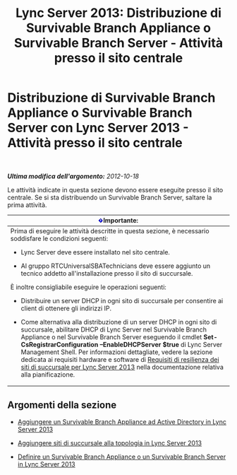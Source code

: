 ﻿---
title: 'Lync Server 2013: Distribuzione di Survivable Branch Appliance o Survivable Branch Server - Attività presso il sito centrale'
TOCTitle: Distribuzione di Survivable Branch Appliance o Survivable Branch Server - Attività presso il sito centrale
ms:assetid: 0f631a36-fc2e-41cd-8a0d-f27e84f4a89e
ms:mtpsurl: https://technet.microsoft.com/it-it/library/Gg398189(v=OCS.15)
ms:contentKeyID: 49299695
ms.date: 08/24/2015
mtps_version: v=OCS.15
ms.translationtype: HT
---

# Distribuzione di Survivable Branch Appliance o Survivable Branch Server con Lync Server 2013 - Attività presso il sito centrale

 

_**Ultima modifica dell'argomento:** 2012-10-18_

Le attività indicate in questa sezione devono essere eseguite presso il sito centrale. Se si sta distribuendo un Survivable Branch Server, saltare la prima attività.

<table>
<colgroup>
<col style="width: 100%" />
</colgroup>
<thead>
<tr class="header">
<th><img src="images/Gg412908.important(OCS.15).gif" title="important" alt="important" />Importante:</th>
</tr>
</thead>
<tbody>
<tr class="odd">
<td>Prima di eseguire le attività descritte in questa sezione, è necessario soddisfare le condizioni seguenti:
<ul>
<li><p>Lync Server deve essere installato nel sito centrale.</p></li>
<li><p>Al gruppo RTCUniversalSBATechnicians deve essere aggiunto un tecnico addetto all'installazione presso il sito di succursale.</p></li>
</ul>
È inoltre consigliabile eseguire le operazioni seguenti:
<ul>
<li><p>Distribuire un server DHCP in ogni sito di succursale per consentire ai client di ottenere gli indirizzi IP.</p></li>
<li><p>Come alternativa alla distribuzione di un server DHCP in ogni sito di succursale, abilitare DHCP di Lync Server nel Survivable Branch Appliance o nel Survivable Branch Server eseguendo il cmdlet <strong>Set-CsRegistrarConfiguration –EnableDHCPServer $true</strong> di Lync Server Management Shell. Per informazioni dettagliate, vedere la sezione dedicata ai requisiti hardware e software di <a href="lync-server-2013-branch-site-resiliency-requirements.md">Requisiti di resilienza dei siti di succursale per Lync Server 2013</a> nella documentazione relativa alla pianificazione.</p></li>
</ul></td>
</tr>
</tbody>
</table>


## Argomenti della sezione

  - [Aggiungere un Survivable Branch Appliance ad Active Directory in Lync Server 2013](lync-server-2013-add-a-survivable-branch-appliance-to-active-directory.md)

  - [Aggiungere siti di succursale alla topologia in Lync Server 2013](lync-server-2013-add-branch-sites-to-your-topology.md)

  - [Definire un Survivable Branch Appliance o un Survivable Branch Server in Lync Server 2013](lync-server-2013-define-a-survivable-branch-appliance-or-server.md)

